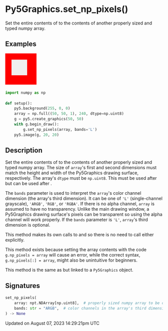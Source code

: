 # Py5Graphics.set_np_pixels()

Set the entire contents of [](py5graphics_np_pixels) to the contents of another properly sized and typed numpy array.

## Examples

<div class="example-table">

<div class="example-row"><div class="example-cell-image">

![example picture for set_np_pixels()](/images/reference/Py5Graphics_set_np_pixels_0.png)

</div><div class="example-cell-code">

```python
import numpy as np

def setup():
    py5.background(255, 0, 0)
    array = np.full((50, 50, 1), 240, dtype=np.uint8)
    g = py5.create_graphics(50, 50)
    with g.begin_draw():
        g.set_np_pixels(array, bands='L')
    py5.image(g, 20, 20)
```

</div></div>

</div>

## Description

Set the entire contents of [](py5graphics_np_pixels) to the contents of another properly sized and typed numpy array. The size of `array`'s first and second dimensions must match the height and width of the Py5Graphics drawing surface, respectively. The array's `dtype` must be `np.uint8`. This must be used after [](py5graphics_begin_draw) but can be used after [](py5graphics_end_draw).

The `bands` parameter is used to interpret the `array`'s color channel dimension (the array's third dimension). It can be one of `'L'` (single-channel grayscale), `'ARGB'`, `'RGB'`, or `'RGBA'`. If there is no alpha channel, `array` is assumed to have no transparency. Unlike the main drawing window, a Py5Graphics drawing surface's pixels can be transparent so using the alpha channel will work properly. If the `bands` parameter is `'L'`, `array`'s third dimension is optional.

This method makes its own calls to [](py5graphics_load_np_pixels) and [](py5graphics_update_np_pixels) so there is no need to call either explicitly.

This method exists because setting the array contents with the code `g.np_pixels = array` will cause an error, while the correct syntax, `g.np_pixels[:] = array`, might also be unintuitive for beginners.

This method is the same as [](sketch_set_np_pixels) but linked to a `Py5Graphics` object.

## Signatures

```python
set_np_pixels(
    array: npt.NDArray[np.uint8],  # properly sized numpy array to be copied to np_pixels[]
    bands: str = "ARGB",  # color channels in the array's third dimension
) -> None
```

Updated on August 07, 2023 14:29:21pm UTC
